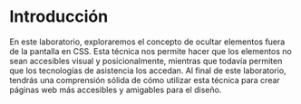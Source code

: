 # Introducción

En este laboratorio, exploraremos el concepto de ocultar elementos fuera de la pantalla en CSS. Esta técnica nos permite hacer que los elementos no sean accesibles visual y posicionalmente, mientras que todavía permiten que los tecnologías de asistencia los accedan. Al final de este laboratorio, tendrás una comprensión sólida de cómo utilizar esta técnica para crear páginas web más accesibles y amigables para el diseño.
